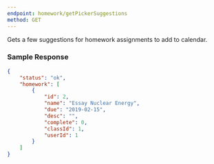```yaml
---
endpoint: homework/getPickerSuggestions
method: GET
---
```


Gets a few suggestions for homework assignments to add to calendar.

### Sample Response

```json
{
	"status": "ok",
	"homework": [
		{
			"id": 2,
			"name": "Essay Nuclear Energy",
			"due": "2019-02-15",
			"desc": "",
			"complete": 0,
			"classId": 1,
			"userId": 1
		}
	]
}
```